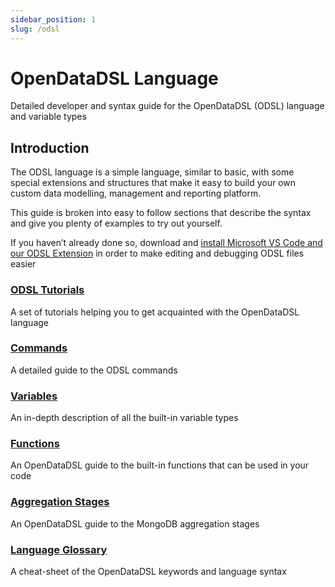 ```yaml
---
sidebar_position: 1
slug: /odsl
---
```

OpenDataDSL Language
====================

Detailed developer and syntax guide for the OpenDataDSL (ODSL) language and variable types

## Introduction

The ODSL language is a simple language, similar to basic, with some special extensions and structures that make it easy to build your own custom data modelling, management and reporting platform.

This guide is broken into easy to follow sections that describe the syntax and give you plenty of examples to try out yourself.

If you haven’t already done so, download and [install Microsoft VS Code and our ODSL Extension](/docs/user/vscode) in order to make editing and debugging ODSL files easier

### [ODSL Tutorials](/docs/tutorials)
A set of tutorials helping you to get acquainted with the OpenDataDSL language

### [Commands](/docs/odsl/command/commands)
A detailed guide to the ODSL commands

### [Variables](/docs/odsl/variable/variables)
An in-depth description of all the built-in variable types

### [Functions](/docs/category/functions)
An OpenDataDSL guide to the built-in functions that can be used in your code

### [Aggregation Stages](/docs/odsl/stages)
An OpenDataDSL guide to the MongoDB aggregation stages

### [Language Glossary](/docs/odsl/glossary)
A cheat-sheet of the OpenDataDSL keywords and language syntax

